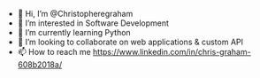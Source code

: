 - 👋 Hi, I’m @Christopheregraham
- 👀 I’m interested in Software Development
- 🌱 I’m currently learning Python
- 💞️ I’m looking to collaborate on web applications & custom API 
- 📫 How to reach me https://www.linkedin.com/in/chris-graham-608b2018a/

